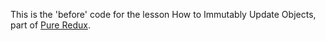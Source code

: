 This is the 'before' code for the lesson How to Immutably Update Objects, part of [Pure Redux](https://daveceddia.com/pure-redux/).
